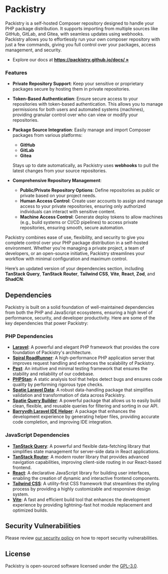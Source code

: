 # Packistry

Packistry is a self-hosted Composer repository designed to handle your PHP package distribution. It supports importing from multiple sources like GitHub, GitLab, and Gitea, with seamless updates using webhooks. Packistry allows you to effortlessly run your own composer repository with just a few commands, giving you full control over your packages, access management, and security.

- Explore our docs at **[https://packistry.github.io/docs/ »](https://packistry.github.io/docs/)**

### Features

- **Private Repository Support**: Keep your sensitive or proprietary packages secure by hosting them in private repositories.

- **Token-Based Authentication**: Ensure secure access to your repositories with token-based authentication. This allows you to manage permissions for both users and automated systems (machines), providing granular control over who can view or modify your repositories.

- **Package Source Integration**: Easily manage and import Composer packages from various platforms:
    - **GitHub**
    - **GitLab**
    - **Gitea**

  Stays up to date automatically, as Packistry uses **webhooks** to pull the latest changes from your source repositories.

- **Comprehensive Repository Management**:
    - **Public/Private Repository Options**: Define repositories as public or private based on your project needs.
    - **Human Access Control**: Create user accounts to assign and manage access to your private repositories, ensuring only authorized individuals can interact with sensitive content.
    - **Machine Access Control**: Generate deploy tokens to allow machines (e.g., build systems or CI/CD pipelines) to access private repositories, ensuring smooth, secure automation.

Packistry combines ease of use, flexibility, and security to give you complete control over your PHP package distribution in a self-hosted environment. Whether you're managing a private project, a team of developers, or an open-source initiative, Packistry streamlines your workflow with minimal configuration and maximum control.

Here’s an updated version of your dependencies section, including **TanStack Query**, **TanStack Router**, **Tailwind CSS**, **Vite**, **React**, **Zod**, and **ShadCN**:

## Dependencies

Packistry is built on a solid foundation of well-maintained dependencies from both the PHP and JavaScript ecosystems, ensuring a high level of performance, security, and developer productivity. Here are some of the key dependencies that power Packistry:

### PHP Dependencies

- **[Laravel](https://laravel.com/)**: A powerful and elegant PHP framework that provides the core foundation of Packistry's architecture.
- **[Spiral RoadRunner](https://roadrunner.dev/)**: A high-performance PHP application server that improves request handling and enhances the scalability of Packistry.
- **[Pest](https://pestphp.com/)**: An intuitive and minimal testing framework that ensures the stability and reliability of our codebase.
- **[PHPStan](https://phpstan.org/)**: A static analysis tool that helps detect bugs and ensures code quality by performing rigorous type checks.
- **[Spatie Laravel Data](https://spatie.be/docs/laravel-data)**: A robust data-handling package that simplifies validation and transformation of data across Packistry.
- **[Spatie Query Builder](https://spatie.be/docs/laravel-query-builder)**: A powerful package that allows us to easily build clean, flexible, and reusable queries for filtering and sorting in our API.
- **[Barryvdh Laravel IDE Helper](https://github.com/barryvdh/laravel-ide-helper)**: A package that enhances the development experience by generating helper files, providing accurate code completion, and improving IDE integration.

### JavaScript Dependencies

- **[TanStack Query](https://tanstack.com/query/latest)**: A powerful and flexible data-fetching library that simplifies state management for server-side data in React applications.
- **[TanStack Router](https://tanstack.com/router)**: A modern router library that provides advanced navigation capabilities, improving client-side routing in our React-based frontend.
- **[React](https://reactjs.org/)**: A declarative JavaScript library for building user interfaces, enabling the creation of dynamic and interactive frontend components.
- **[Tailwind CSS](https://tailwindcss.com/)**: A utility-first CSS framework that streamlines the styling process by providing a highly customizable and responsive design system.
- **[Vite](https://vitejs.dev/)**: A fast and efficient build tool that enhances the development experience by providing lightning-fast hot module replacement and optimized builds.

## Security Vulnerabilities

Please review [our security policy](./SECURITY.md) on how to report security vulnerabilities.

## License

Packistry is open-sourced software licensed under the [GPL-3.0](./LICENSE).

